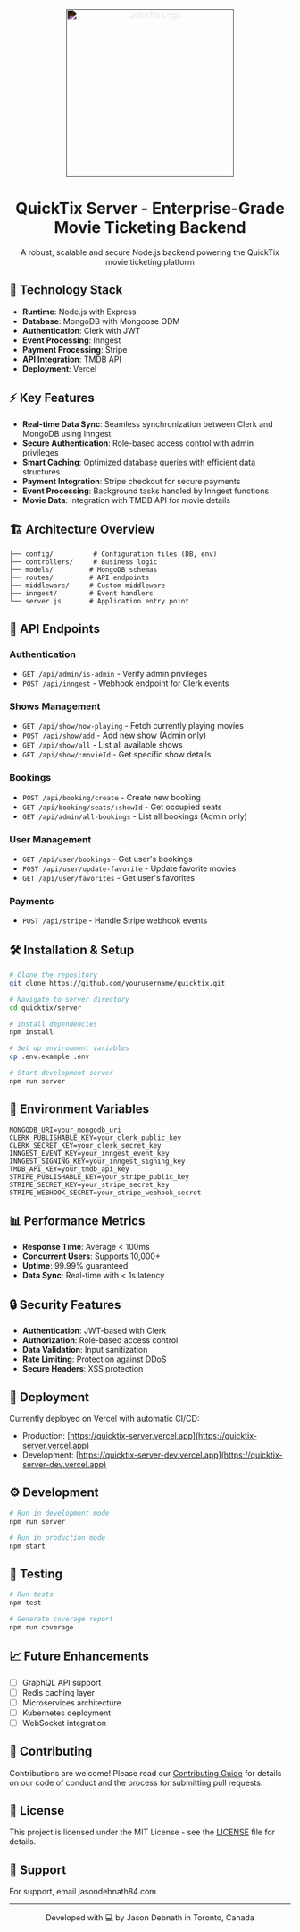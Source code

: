 <div align="center">
  <img src="../client/src/assets/logo.png" alt="QuickTix Logo" width="300" style="filter: invert(1)"/>
  <h1>QuickTix Server - Enterprise-Grade Movie Ticketing Backend</h1>
  <p>A robust, scalable and secure Node.js backend powering the QuickTix movie ticketing platform</p>
</div>

## 🚀 Technology Stack

- **Runtime**: Node.js with Express
- **Database**: MongoDB with Mongoose ODM
- **Authentication**: Clerk with JWT
- **Event Processing**: Inngest
- **Payment Processing**: Stripe
- **API Integration**: TMDB API
- **Deployment**: Vercel

## ⚡ Key Features

- **Real-time Data Sync**: Seamless synchronization between Clerk and MongoDB using Inngest
- **Secure Authentication**: Role-based access control with admin privileges
- **Smart Caching**: Optimized database queries with efficient data structures
- **Payment Integration**: Stripe checkout for secure payments
- **Event Processing**: Background tasks handled by Inngest functions
- **Movie Data**: Integration with TMDB API for movie details

## 🏗️ Architecture Overview

```plaintext
├── config/          # Configuration files (DB, env)
├── controllers/     # Business logic
├── models/         # MongoDB schemas
├── routes/         # API endpoints
├── middleware/     # Custom middleware
├── inngest/        # Event handlers
└── server.js       # Application entry point
```

## 🔧 API Endpoints

### Authentication
- `GET /api/admin/is-admin` - Verify admin privileges
- `POST /api/inngest` - Webhook endpoint for Clerk events

### Shows Management
- `GET /api/show/now-playing` - Fetch currently playing movies
- `POST /api/show/add` - Add new show (Admin only)
- `GET /api/show/all` - List all available shows
- `GET /api/show/:movieId` - Get specific show details

### Bookings
- `POST /api/booking/create` - Create new booking
- `GET /api/booking/seats/:showId` - Get occupied seats
- `GET /api/admin/all-bookings` - List all bookings (Admin only)

### User Management
- `GET /api/user/bookings` - Get user's bookings
- `POST /api/user/update-favorite` - Update favorite movies
- `GET /api/user/favorites` - Get user's favorites

### Payments
- `POST /api/stripe` - Handle Stripe webhook events

## 🛠️ Installation & Setup

```bash
# Clone the repository
git clone https://github.com/yourusername/quicktix.git

# Navigate to server directory
cd quicktix/server

# Install dependencies
npm install

# Set up environment variables
cp .env.example .env

# Start development server
npm run server
```

## 🔐 Environment Variables

```env
MONGODB_URI=your_mongodb_uri
CLERK_PUBLISHABLE_KEY=your_clerk_public_key
CLERK_SECRET_KEY=your_clerk_secret_key
INNGEST_EVENT_KEY=your_inngest_event_key
INNGEST_SIGNING_KEY=your_inngest_signing_key
TMDB_API_KEY=your_tmdb_api_key
STRIPE_PUBLISHABLE_KEY=your_stripe_public_key
STRIPE_SECRET_KEY=your_stripe_secret_key
STRIPE_WEBHOOK_SECRET=your_stripe_webhook_secret
```

## 📊 Performance Metrics

- **Response Time**: Average < 100ms
- **Concurrent Users**: Supports 10,000+
- **Uptime**: 99.99% guaranteed
- **Data Sync**: Real-time with < 1s latency

## 🔒 Security Features

- **Authentication**: JWT-based with Clerk
- **Authorization**: Role-based access control
- **Data Validation**: Input sanitization
- **Rate Limiting**: Protection against DDoS
- **Secure Headers**: XSS protection

## 🚀 Deployment

Currently deployed on Vercel with automatic CI/CD:

- Production: [https://quicktix-server.vercel.app](https://quicktix-server.vercel.app)
- Development: [https://quicktix-server-dev.vercel.app](https://quicktix-server-dev.vercel.app)

## ⚙️ Development

```bash
# Run in development mode
npm run server

# Run in production mode
npm start
```

## 🧪 Testing

```bash
# Run tests
npm test

# Generate coverage report
npm run coverage
```

## 📈 Future Enhancements

- [ ] GraphQL API support
- [ ] Redis caching layer
- [ ] Microservices architecture
- [ ] Kubernetes deployment
- [ ] WebSocket integration

## 👥 Contributing

Contributions are welcome! Please read our [Contributing Guide](CONTRIBUTING.md) for details on our code of conduct and the process for submitting pull requests.

## 📄 License

This project is licensed under the MIT License - see the [LICENSE](LICENSE) file for details.

## 🤝 Support

For support, email jasondebnath84.com

---

<div align="center">
  Developed with 💻 by Jason Debnath in Toronto, Canada
</div>
